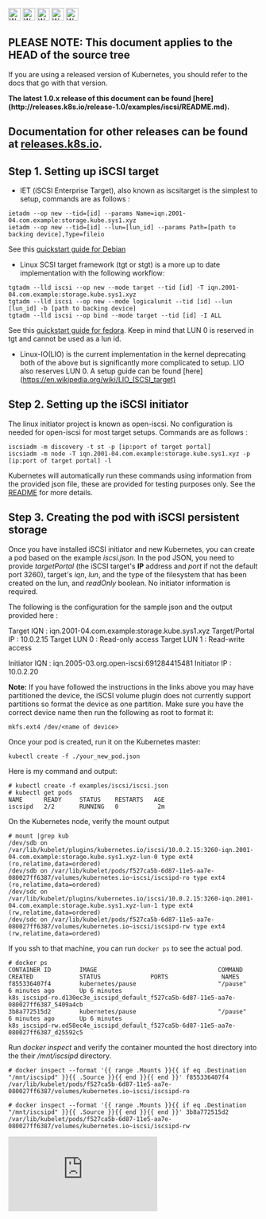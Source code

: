<!-- BEGIN MUNGE: UNVERSIONED_WARNING -->

<!-- BEGIN STRIP_FOR_RELEASE -->

<img src="http://kubernetes.io/img/warning.png" alt="WARNING"
     width="25" height="25">
<img src="http://kubernetes.io/img/warning.png" alt="WARNING"
     width="25" height="25">
<img src="http://kubernetes.io/img/warning.png" alt="WARNING"
     width="25" height="25">
<img src="http://kubernetes.io/img/warning.png" alt="WARNING"
     width="25" height="25">
<img src="http://kubernetes.io/img/warning.png" alt="WARNING"
     width="25" height="25">

<h2>PLEASE NOTE: This document applies to the HEAD of the source tree</h2>

If you are using a released version of Kubernetes, you should
refer to the docs that go with that version.

<strong>
The latest 1.0.x release of this document can be found
[here](http://releases.k8s.io/release-1.0/examples/iscsi/README.md).

Documentation for other releases can be found at
[releases.k8s.io](http://releases.k8s.io).
</strong>
--

<!-- END STRIP_FOR_RELEASE -->

<!-- END MUNGE: UNVERSIONED_WARNING -->

## Step 1. Setting up iSCSI target

* IET (iSCSI Enterprise Target), also known as iscsitarget is the simplest to setup, commands are as follows :

```console
ietadm --op new --tid=[id] --params Name=iqn.2001-04.com.example:storage.kube.sys1.xyz
ietadm --op new --tid=[id] --lun=[lun_id] --params Path=[path to backing device],Type=fileio
```

See this [quickstart guide for Debian](https://wiki.debian.org/SAN/iSCSI/iscsitarget)

* Linux SCSI target framework (tgt or stgt) is a more up to date implementation with the following workflow:

```console
tgtadm --lld iscsi --op new --mode target --tid [id] -T iqn.2001-04.com.example:storage.kube.sys1.xyz
tgtadm --lld iscsi --op new --mode logicalunit --tid [id] --lun [lun_id] -b [path to backing device]
tgtadm --lld iscsi --op bind --mode target --tid [id] -I ALL
```

See this [quickstart guide for fedora](https://fedoraproject.org/wiki/Scsi-target-utils_Quickstart_Guide).
Keep in mind that LUN 0 is reserved in tgt and cannot be used as a lun id.

* Linux-IO(LIO) is the current implementation in the kernel deprecating both of the above but is significantly
more complicated to setup. LIO also reserves LUN 0. A setup guide can be found [here](https://en.wikipedia.org/wiki/LIO_(SCSI_target)

## Step 2. Setting up the iSCSI initiator

The linux initiator project is known as open-iscsi. No configuration is needed for open-iscsi for most target setups.
Commands are as follows :
```console
iscsiadm -m discovery -t st -p [ip:port of target portal]
iscsiadm -m node -T iqn.2001-04.com.example:storage.kube.sys1.xyz -p [ip:port of target portal] -l
```
Kubernetes will automatically run these commands using information from the provided json file, these are provided for testing purposes only. See the [README](http://www.open-iscsi.org/docs/README) for more details.

## Step 3. Creating the pod with iSCSI persistent storage

Once you have installed iSCSI initiator and new Kubernetes, you can create a pod based on the example *iscsi.json*. In the pod JSON, you need to provide *targetPortal* (the iSCSI target's **IP** address and *port* if not the default port 3260), target's *iqn*, *lun*, and the type of the filesystem that has been created on the lun, and *readOnly* boolean. No initiator information is required.

The following is the configuration for the sample json and the output provided here :

Target IQN       : iqn.2001-04.com.example:storage.kube.sys1.xyz
Target/Portal IP : 10.0.2.15
Target LUN 0     : Read-only access
Target LUN 1     : Read-write access

Initiator IQN    : iqn.2005-03.org.open-iscsi:691284415481
Initiator IP     : 10.0.2.20

**Note:** If you have followed the instructions in the links above you
may have partitioned the device, the iSCSI volume plugin does not
currently support partitions so format the device as one partition.
Make sure you have the correct device name then run the following as
root to format it:

```console
mkfs.ext4 /dev/<name of device>
```

Once your pod is created, run it on the Kubernetes master:

```console
kubectl create -f ./your_new_pod.json
```

Here is my command and output:

```console
# kubectl create -f examples/iscsi/iscsi.json
# kubectl get pods
NAME      READY     STATUS    RESTARTS   AGE
iscsipd   2/2       RUNNING   0           2m
```

On the Kubernetes node, verify the mount output

```console
# mount |grep kub
/dev/sdb on /var/lib/kubelet/plugins/kubernetes.io/iscsi/10.0.2.15:3260-iqn.2001-04.com.example:storage.kube.sys1.xyz-lun-0 type ext4 (ro,relatime,data=ordered)
/dev/sdb on /var/lib/kubelet/pods/f527ca5b-6d87-11e5-aa7e-080027ff6387/volumes/kubernetes.io~iscsi/iscsipd-ro type ext4 (ro,relatime,data=ordered)
/dev/sdc on /var/lib/kubelet/plugins/kubernetes.io/iscsi/10.0.2.15:3260-iqn.2001-04.com.example:storage.kube.sys1.xyz-lun-1 type ext4 (rw,relatime,data=ordered)
/dev/sdc on /var/lib/kubelet/pods/f527ca5b-6d87-11e5-aa7e-080027ff6387/volumes/kubernetes.io~iscsi/iscsipd-rw type ext4 (rw,relatime,data=ordered)
```

If you ssh to that machine, you can run `docker ps` to see the actual pod.

```console
# docker ps
CONTAINER ID        IMAGE                                  COMMAND             CREATED             STATUS              PORTS               NAMES
f855336407f4        kubernetes/pause                       "/pause"            6 minutes ago       Up 6 minutes                            k8s_iscsipd-ro.d130ec3e_iscsipd_default_f527ca5b-6d87-11e5-aa7e-080027ff6387_5409a4cb
3b8a772515d2        kubernetes/pause                       "/pause"            6 minutes ago       Up 6 minutes                            k8s_iscsipd-rw.ed58ec4e_iscsipd_default_f527ca5b-6d87-11e5-aa7e-080027ff6387_d25592c5
```

Run *docker inspect* and verify the container mounted the host directory into the their */mnt/iscsipd* directory.

```console 
# docker inspect --format '{{ range .Mounts }}{{ if eq .Destination "/mnt/iscsipd" }}{{ .Source }}{{ end }}{{ end }}' f855336407f4
/var/lib/kubelet/pods/f527ca5b-6d87-11e5-aa7e-080027ff6387/volumes/kubernetes.io~iscsi/iscsipd-ro

# docker inspect --format '{{ range .Mounts }}{{ if eq .Destination "/mnt/iscsipd" }}{{ .Source }}{{ end }}{{ end }}' 3b8a772515d2
/var/lib/kubelet/pods/f527ca5b-6d87-11e5-aa7e-080027ff6387/volumes/kubernetes.io~iscsi/iscsipd-rw
```


<!-- BEGIN MUNGE: GENERATED_ANALYTICS -->
[![Analytics](https://kubernetes-site.appspot.com/UA-36037335-10/GitHub/examples/iscsi/README.md?pixel)]()
<!-- END MUNGE: GENERATED_ANALYTICS -->
